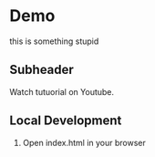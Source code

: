 # Demo 

this is something stupid

## Subheader

Watch tutuorial on Youtube.

## Local Development

1. Open index.html in your browser

